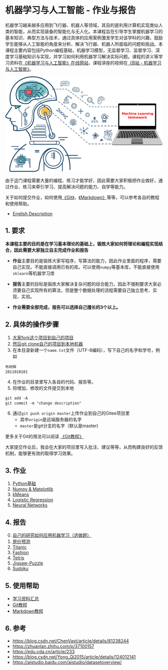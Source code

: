 # 机器学习与人工智能 - 作业与报告

机器学习越来越多应用到飞行器、机器人等领域，其目的是利用计算机实现类似人类的智能，从而实现装备的智能化与无人化。本课程旨在引导学生掌握机器学习的基本知识、典型方法与技术，通过具体的应用案例激发学生对该学科的兴趣，鼓励学生能够从人工智能的角度来分析、解决飞行器、机器人所面临的问题和挑战。本课程主要内容包括Python编程基础，机器学习模型，无监督学习、监督学习、深度学习基础知识与实现，并学习如何利用机器学习解决实际问题。课程的讲义等学习资料在[《机器学习与人工智能》在线网站](https://gitee.com/pi-lab/machinelearning_notebook)，课程讲座的视频在[《B站 - 机器学习与人工智能》](https://www.bilibili.com/video/BV1oZ4y1N7ei/)。


![cover](images/Machine-Learning-Homework2.jpg)


由于这门课程需要大量的编程、练习才能学好，因此需要大家积极把作业做好，通过作业、练习来牵引学习、提高解决问题的能力、自学等能力。

关于如何提交作业，如何使用[《Git》](https://gitee.com/pi-lab/learn_programming/tree/master/6_tools/git/README.md)，[《Markdown》](https://gitee.com/pi-lab/learn_programming/blob/master/6_tools/markdown/README.md)等等，可以参考各自的教程和使用帮助。

* [English Description](README_ENG.md)



## 1. 要求

**本课程主要的目的是在学习基本理论的基础上，锻炼大家如何将理论和编程实现结合，因此需要大家独立自主完成作业和报告**

* **作业**主要目的是锻炼大家写程序，写算法的能力，因此作业里面的程序，需要自己实现，不能直接调用已有的库。可以使用`numpy`等基本库，不能直接使用`sklearn`等机器学习库

* **报告**主要的目标是锻炼大家解决复杂问题的综合能力，因此不强制要求大家必须要自己实现所有的算法，但是整个数据处理的流程需要自己独立思考、实现、实验。

* **作业需要全部完成，报告可以选择自己擅长的3个以上。**

  

## 2. 具体的操作步骤

1. [大家fork这个项目到自己的项目](https://gitee.com/pi-lab/learn_programming/blob/master/6_tools/git/HowToForkClone.md)
2. [然后git clone自己的项目到本地机器](https://gitee.com/pi-lab/learn_programming/blob/master/6_tools/git/HowToForkClone.md)
3. 在本目录新建一个`name.txt`文件（UTF-8编码），写下自己的名字和学号，例如
```
布树辉
2011010101
```
4. 在作业的目录里写入各自的代码、报告等。
5. 将增加、修改的文件提交到本地
```
git add -A
git commit -m "change description"
```
6. 通过`git push origin master`上传作业到自己的Gitee项目里
    - 其中`origin`是远端服务器的名字
    - `master`是git分支的名字（默认是master)



更多关于Git的用法可以阅读 [《Git教程》](https://gitee.com/pi-lab/learn_programming/tree/master/6_tools/git/README.md)

大家提交作业后，我会在大家的项目里写入批注、建议等等，从而构建良好的反馈机制，能够更有效的取得学习效果。



## 3. 作业

1. [Python基础](homework_01_python/README.md)
2. [Numpy & Matplotlib](homework_02_numpy_matplotlib/README.md)
3. [kMeans](homework_03_kmeans/README.md)
4. [Logistic Regression](homework_04_logistic_regression/README.md)
5. [Neural Networks](homework_05_nn/README.md)



## 4. 报告

0. [自己的研究如何应用机器学习（选做题）](report_00_Self_Research/README.md)
2. [房价预测](report_01_Price_Prediction/README.md)
3. [Titanic](report_02_Titanic/README.md)
4. [Fashion](report_03_Fashion/README.md)
5. [Tetris](report_04_Tetris/README.md)
6. [Jigsaw-Puzzle](report_05_Jigsaw-Puzzle/README.md)
7. [Sudoku](report_06_Sudoku/README.md)



## 5. 使用帮助

* [学习资料汇总](https://gitee.com/pi-lab/machinelearning_notebook/blob/master/References.md)
* [Git教程](https://gitee.com/pi-lab/learn_programming/tree/master/6_tools/git/README.md)
* [Markdown教程](https://gitee.com/pi-lab/learn_programming/blob/master/6_tools/markdown/README.md)



## 6. 参考

* https://blog.csdn.net/ChenVast/article/details/81238244
* https://zhuanlan.zhihu.com/p/37100157
* https://edu.cda.cn/article/233
* https://blog.csdn.net/Yong_Qi2015/article/details/124012141
* https://aistudio.baidu.com/aistudio/datasetoverview/
